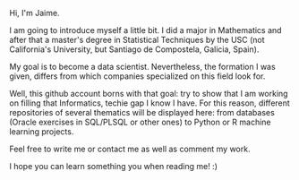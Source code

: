  Hi, I'm Jaime. 

 I am going to introduce myself a little bit. I did a major in Mathematics and after that a master's degree in Statistical Techniques by the USC (not California's University, but Santiago de Compostela, Galicia, Spain). 

 My goal is to become a data scientist. Nevertheless, the formation I was given, differs from which companies specialized on this field look for. 

 Well, this github account borns with that goal: try to show that I am working on filling that Informatics, techie gap I know I have. For this reason, different repositories of several thematics will be displayed here: from databases (Oracle exercises in SQL/PLSQL or other ones) to Python or R machine learning projects.

 Feel free to write me or contact me as well as comment my work. 

 I hope you can learn something you when reading me! :)
